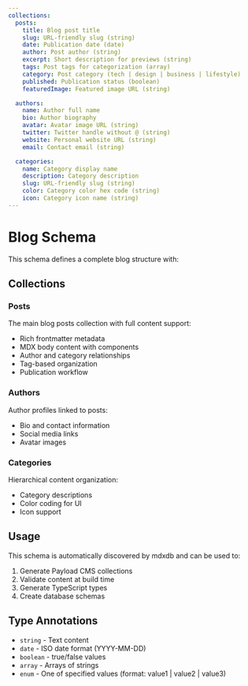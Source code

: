 ```yaml
---
collections:
  posts:
    title: Blog post title
    slug: URL-friendly slug (string)
    date: Publication date (date)
    author: Post author (string)
    excerpt: Short description for previews (string)
    tags: Post tags for categorization (array)
    category: Post category (tech | design | business | lifestyle)
    published: Publication status (boolean)
    featuredImage: Featured image URL (string)

  authors:
    name: Author full name
    bio: Author biography
    avatar: Avatar image URL (string)
    twitter: Twitter handle without @ (string)
    website: Personal website URL (string)
    email: Contact email (string)

  categories:
    name: Category display name
    description: Category description
    slug: URL-friendly slug (string)
    color: Category color hex code (string)
    icon: Category icon name (string)
---
```


# Blog Schema

This schema defines a complete blog structure with:

## Collections

### Posts
The main blog posts collection with full content support:
- Rich frontmatter metadata
- MDX body content with components
- Author and category relationships
- Tag-based organization
- Publication workflow

### Authors
Author profiles linked to posts:
- Bio and contact information
- Social media links
- Avatar images

### Categories
Hierarchical content organization:
- Category descriptions
- Color coding for UI
- Icon support

## Usage

This schema is automatically discovered by mdxdb and can be used to:
1. Generate Payload CMS collections
2. Validate content at build time
3. Generate TypeScript types
4. Create database schemas

## Type Annotations

- `string` - Text content
- `date` - ISO date format (YYYY-MM-DD)
- `boolean` - true/false values
- `array` - Arrays of strings
- `enum` - One of specified values (format: value1 | value2 | value3)
